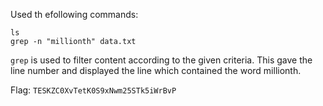 Used th efollowing commands:
```
ls
grep -n "millionth" data.txt
```

`grep` is used to filter content according to the given criteria.
This gave the line number and displayed the line which contained the word millionth.

Flag: `TESKZC0XvTetK0S9xNwm25STk5iWrBvP`